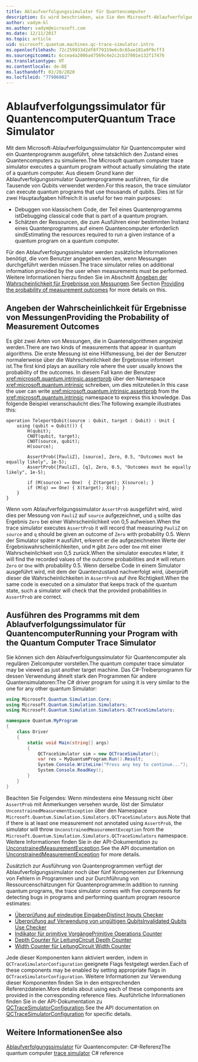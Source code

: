 ```yaml
---
title: Ablaufverfolgungssimulator für Quantencomputer
description: Es wird beschrieben, wie Sie den Microsoft-Ablaufverfolgungssimulator für Quantencomputer verwenden, um klassischen Code zu debuggen und die Ressourcenanforderungen eines Quantenprogramms zu schätzen.
author: vadym-kl
ms.author: vadym@microsoft.com
ms.date: 12/11/2017
ms.topic: article
uid: microsoft.quantum.machines.qc-trace-simulator.intro
ms.openlocfilehash: 72c259933d2df8f79319e6c0c65ae181a9f9cff3
ms.sourcegitcommit: 6ccea4a2006a47569c4e2c2cb37001e132f17476
ms.translationtype: HT
ms.contentlocale: de-DE
ms.lasthandoff: 02/28/2020
ms.locfileid: "77906082"
---
```

# <a name="quantum-trace-simulator"></a><span data-ttu-id="74f68-103">Ablaufverfolgungssimulator für Quantencomputer</span><span class="sxs-lookup"><span data-stu-id="74f68-103">Quantum Trace Simulator</span></span>

<span data-ttu-id="74f68-104">Mit dem Microsoft-Ablaufverfolgungssimulator für Quantencomputer wird ein Quantenprogramm ausgeführt, ohne tatsächlich den Zustand eines Quantencomputers zu simulieren.</span><span class="sxs-lookup"><span data-stu-id="74f68-104">The Microsoft quantum computer trace simulator executes a quantum program without actually simulating the state of a quantum computer.</span></span>  <span data-ttu-id="74f68-105">Aus diesem Grund kann der Ablaufverfolgungssimulator Quantenprogramme ausführen, für die Tausende von Qubits verwendet werden.</span><span class="sxs-lookup"><span data-stu-id="74f68-105">For this reason, the trace simulator can execute quantum programs that use thousands of qubits.</span></span>  <span data-ttu-id="74f68-106">Dies ist für zwei Hauptaufgaben hilfreich:</span><span class="sxs-lookup"><span data-stu-id="74f68-106">It is useful for two main purposes:</span></span> 

* <span data-ttu-id="74f68-107">Debuggen von klassischem Code, der Teil eines Quantenprogramms ist</span><span class="sxs-lookup"><span data-stu-id="74f68-107">Debugging classical code that is part of a quantum program.</span></span> 
* <span data-ttu-id="74f68-108">Schätzen der Ressourcen, die zum Ausführen einer bestimmten Instanz eines Quantenprogramms auf einem Quantencomputer erforderlich sind</span><span class="sxs-lookup"><span data-stu-id="74f68-108">Estimating the resources required to run a given instance of a quantum program on a quantum computer.</span></span>

<span data-ttu-id="74f68-109">Für den Ablaufverfolgungssimulator werden zusätzliche Informationen benötigt, die vom Benutzer angegeben werden, wenn Messungen durchgeführt werden müssen.</span><span class="sxs-lookup"><span data-stu-id="74f68-109">The trace simulator relies on additional information provided by the user when measurements must be performed.</span></span> <span data-ttu-id="74f68-110">Weitere Informationen hierzu finden Sie im Abschnitt [Angeben der Wahrscheinlichkeit für Ergebnisse von Messungen](#providing-the-probability-of-measurement-outcomes).</span><span class="sxs-lookup"><span data-stu-id="74f68-110">See Section [Providing the probability of measurement outcomes](#providing-the-probability-of-measurement-outcomes) for more details on this.</span></span> 

## <a name="providing-the-probability-of-measurement-outcomes"></a><span data-ttu-id="74f68-111">Angeben der Wahrscheinlichkeit für Ergebnisse von Messungen</span><span class="sxs-lookup"><span data-stu-id="74f68-111">Providing the Probability of Measurement Outcomes</span></span>

<span data-ttu-id="74f68-112">Es gibt zwei Arten von Messungen, die in Quantenalgorithmen angezeigt werden.</span><span class="sxs-lookup"><span data-stu-id="74f68-112">There are two kinds of measurements that appear in quantum algorithms.</span></span> <span data-ttu-id="74f68-113">Die erste Messung ist eine Hilfsmessung, bei der der Benutzer normalerweise über die Wahrscheinlichkeit der Ergebnisse informiert ist.</span><span class="sxs-lookup"><span data-stu-id="74f68-113">The first kind plays an auxiliary role where the user usually knows the probability of the outcomes.</span></span> <span data-ttu-id="74f68-114">In diesem Fall kann der Benutzer <xref:microsoft.quantum.intrinsic.assertprob> über den Namespace <xref:microsoft.quantum.intrinsic> schreiben, um dies mitzuteilen.</span><span class="sxs-lookup"><span data-stu-id="74f68-114">In this case the user can write <xref:microsoft.quantum.intrinsic.assertprob> from the <xref:microsoft.quantum.intrinsic> namespace to express this knowledge.</span></span> <span data-ttu-id="74f68-115">Das folgende Beispiel veranschaulicht dies:</span><span class="sxs-lookup"><span data-stu-id="74f68-115">The following example illustrates this:</span></span>

```qsharp
operation TeleportQubit(source : Qubit, target : Qubit) : Unit {
    using (qubit = Qubit()) {
        H(qubit);
        CNOT(qubit, target);
        CNOT(source, qubit);
        H(source);

        AssertProb([PauliZ], [source], Zero, 0.5, "Outcomes must be equally likely", 1e-5);
        AssertProb([PauliZ], [q], Zero, 0.5, "Outcomes must be equally likely", 1e-5);

        if (M(source) == One)  { Z(target); X(source); }
        if (M(q) == One) { X(target); X(q); }
    }
}
```

<span data-ttu-id="74f68-116">Wenn vom Ablaufverfolgungssimulator `AssertProb` ausgeführt wird, wird dies per Messung von `PauliZ` auf `source` aufgezeichnet, und `q` sollte das Ergebnis `Zero` bei einer Wahrscheinlichkeit von 0,5 aufweisen.</span><span class="sxs-lookup"><span data-stu-id="74f68-116">When the trace simulator executes `AssertProb` it will record that measuring `PauliZ` on `source` and `q` should be given an outcome of `Zero` with probability 0.5.</span></span> <span data-ttu-id="74f68-117">Wenn der Simulator später `M` ausführt, erkennt er die aufgezeichneten Werte der Ergebniswahrscheinlichkeiten, und `M` gibt `Zero` oder `One` mit einer Wahrscheinlichkeit von 0,5 zurück.</span><span class="sxs-lookup"><span data-stu-id="74f68-117">When the simulator executes `M` later, it will find the recorded values of the outcome probabilities and `M` will return `Zero` or `One` with probability 0.5.</span></span> <span data-ttu-id="74f68-118">Wenn derselbe Code in einem Simulator ausgeführt wird, mit dem der Quantenzustand nachverfolgt wird, überprüft dieser die Wahrscheinlichkeiten in `AssertProb` auf ihre Richtigkeit.</span><span class="sxs-lookup"><span data-stu-id="74f68-118">When the same code is executed on a simulator that keeps track of the quantum state, such a simulator will check that the provided probabilities in `AssertProb` are correct.</span></span>

## <a name="running-your-program-with-the-quantum-computer-trace-simulator"></a><span data-ttu-id="74f68-119">Ausführen des Programms mit dem Ablaufverfolgungssimulator für Quantencomputer</span><span class="sxs-lookup"><span data-stu-id="74f68-119">Running your Program with the Quantum Computer Trace Simulator</span></span> 

<span data-ttu-id="74f68-120">Sie können sich den Ablaufverfolgungssimulator für Quantencomputer als regulären Zielcomputer vorstellen.</span><span class="sxs-lookup"><span data-stu-id="74f68-120">The quantum computer trace simulator may be viewed as just another target machine.</span></span> <span data-ttu-id="74f68-121">Das C#-Treiberprogramm für dessen Verwendung ähnelt stark den Programmen für andere Quantensimulatoren:</span><span class="sxs-lookup"><span data-stu-id="74f68-121">The C# driver program for using it is very similar to the one for any other quantum Simulator:</span></span> 

```csharp
using Microsoft.Quantum.Simulation.Core;
using Microsoft.Quantum.Simulation.Simulators;
using Microsoft.Quantum.Simulation.Simulators.QCTraceSimulators;

namespace Quantum.MyProgram
{
    class Driver
    {
        static void Main(string[] args)
        {
            QCTraceSimulator sim = new QCTraceSimulator();
            var res = MyQuantumProgram.Run().Result;
            System.Console.WriteLine("Press any key to continue...");
            System.Console.ReadKey();
        }
    }
}
```

<span data-ttu-id="74f68-122">Beachten Sie Folgendes: Wenn mindestens eine Messung nicht über `AssertProb` mit Anmerkungen versehen wurde, löst der Simulator `UnconstrainedMeasurementException` über den Namespace `Microsoft.Quantum.Simulation.Simulators.QCTraceSimulators` aus.</span><span class="sxs-lookup"><span data-stu-id="74f68-122">Note that if there is at least one measurement not annotated using `AssertProb`, the simulator will throw `UnconstrainedMeasurementException` from the `Microsoft.Quantum.Simulation.Simulators.QCTraceSimulators` namespace.</span></span> <span data-ttu-id="74f68-123">Weitere Informationen finden Sie in der API-Dokumentation zu [UnconstrainedMeasurementException](xref:Microsoft.Quantum.Simulation.Simulators.QCTraceSimulators.UnconstrainedMeasurementException).</span><span class="sxs-lookup"><span data-stu-id="74f68-123">See the API documentation on [UnconstrainedMeasurementException](xref:Microsoft.Quantum.Simulation.Simulators.QCTraceSimulators.UnconstrainedMeasurementException) for more details.</span></span>

<span data-ttu-id="74f68-124">Zusätzlich zur Ausführung von Quantenprogrammen verfügt der Ablaufverfolgungssimulator noch über fünf Komponenten zur Erkennung von Fehlern in Programmen und zur Durchführung von Ressourcenschätzungen für Quantenprogramme:</span><span class="sxs-lookup"><span data-stu-id="74f68-124">In addition to running quantum programs, the trace simulator comes with five components for detecting bugs in programs and performing quantum program resource estimates:</span></span> 

* [<span data-ttu-id="74f68-125">Überprüfung auf eindeutige Eingaben</span><span class="sxs-lookup"><span data-stu-id="74f68-125">Distinct Inputs Checker</span></span>](xref:microsoft.quantum.machines.qc-trace-simulator.distinct-inputs)
* [<span data-ttu-id="74f68-126">Überprüfung auf Verwendung von ungültigen Qubits</span><span class="sxs-lookup"><span data-stu-id="74f68-126">Invalidated Qubits Use Checker</span></span>](xref:microsoft.quantum.machines.qc-trace-simulator.invalidated-qubits)
* [<span data-ttu-id="74f68-127">Indikator für primitive Vorgänge</span><span class="sxs-lookup"><span data-stu-id="74f68-127">Primitive Operations Counter</span></span>](xref:microsoft.quantum.machines.qc-trace-simulator.primitive-counter)
* [<span data-ttu-id="74f68-128">Depth Counter für Leitung</span><span class="sxs-lookup"><span data-stu-id="74f68-128">Circuit Depth Counter</span></span>](xref:microsoft.quantum.machines.qc-trace-simulator.depth-counter)
* [<span data-ttu-id="74f68-129">Width Counter für Leitung</span><span class="sxs-lookup"><span data-stu-id="74f68-129">Circuit Width Counter</span></span>](xref:microsoft.quantum.machines.qc-trace-simulator.width-counter)

<span data-ttu-id="74f68-130">Jede dieser Komponenten kann aktiviert werden, indem in `QCTraceSimulatorConfiguration` geeignete Flags festgelegt werden.</span><span class="sxs-lookup"><span data-stu-id="74f68-130">Each of these components may be enabled by setting appropriate flags in `QCTraceSimulatorConfiguration`.</span></span> <span data-ttu-id="74f68-131">Weitere Informationen zur Verwendung dieser Komponenten finden Sie in den entsprechenden Referenzdateien.</span><span class="sxs-lookup"><span data-stu-id="74f68-131">More details about using each of these components are provided in the corresponding reference files.</span></span> <span data-ttu-id="74f68-132">Ausführliche Informationen finden Sie in der API-Dokumentation zu [QCTraceSimulatorConfiguration](https://docs.microsoft.com/dotnet/api/Microsoft.Quantum.Simulation.Simulators.QCTraceSimulators.QCTraceSimulatorConfiguration).</span><span class="sxs-lookup"><span data-stu-id="74f68-132">See the API documentation on [QCTraceSimulatorConfiguration](https://docs.microsoft.com/dotnet/api/Microsoft.Quantum.Simulation.Simulators.QCTraceSimulators.QCTraceSimulatorConfiguration) for specific details.</span></span>

## <a name="see-also"></a><span data-ttu-id="74f68-133">Weitere Informationen</span><span class="sxs-lookup"><span data-stu-id="74f68-133">See also</span></span>
<span data-ttu-id="74f68-134">[Ablaufverfolgungssimulator](xref:Microsoft.Quantum.Simulation.Simulators.QCTraceSimulators.QCTraceSimulator) für Quantencomputer: C#-Referenz</span><span class="sxs-lookup"><span data-stu-id="74f68-134">The quantum computer [trace simulator](xref:Microsoft.Quantum.Simulation.Simulators.QCTraceSimulators.QCTraceSimulator) C# reference</span></span> 

